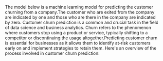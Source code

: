 The model below is a machine learning model for predicting the customer churning from a company.The customer who are exited from the company are indicated by one and those who are there in the company are indicated by zero. Customer churn prediction is a common and crucial task in the field of data science and business analytics. Churn refers to the phenomenon where customers stop using a product or service, typically shifting to a competitor or discontinuing the usage altogether.Predicting customer churn is essential for businesses as it allows them to identify at-risk customers early on and implement strategies to retain them. Here's an overview of the process involved in customer churn prediction:
